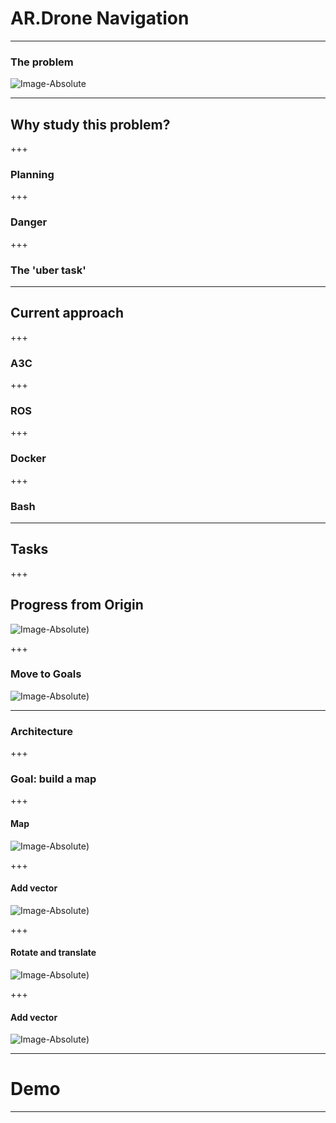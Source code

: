# AR.Drone Navigation

---

### The problem

![Image-Absolute](assets/intro.jpg)

---

## Why study this problem?

+++

### Planning

+++

### Danger

+++

### The 'uber task'

---

## Current approach

+++

### A3C

+++

### ROS

+++

### Docker

+++

### Bash

---

## Tasks

+++

## Progress from Origin

![Image-Absolute](assets/L-maze-progress.png))

+++

### Move to Goals

![Image-Absolute](assets/L-maze-goals))

---

### Architecture

+++

### Goal: build a map

+++

#### Map

![Image-Absolute](assets/map/map.001.png))

+++

#### Add vector

![Image-Absolute](assets/map/map.002.png))

+++

#### Rotate and translate

![Image-Absolute](assets/map/map.003.png))

+++

#### Add vector

![Image-Absolute](assets/map/map.004.png))

---

# Demo

---
